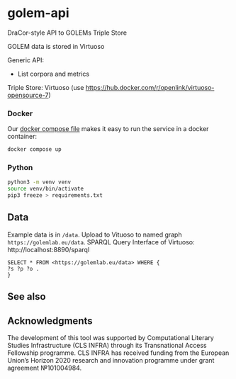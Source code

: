 # golem-api

DraCor-style API to GOLEMs Triple Store

GOLEM data is stored in Virtuoso

Generic API:

* List corpora and metrics

Triple Store: Virtuoso (use https://hub.docker.com/r/openlink/virtuoso-opensource-7)

### Docker

Our [docker compose file](compose.yaml) makes it easy to run the service in a
docker container:

```sh
docker compose up
```


### Python

```sh
python3 -m venv venv
source venv/bin/activate
pip3 freeze > requirements.txt
```

## Data
Example data is in `/data`. Upload to Vituoso to named graph `https://golemlab.eu/data`. 
SPARQL Query Interface of Virtuoso: http://localhost:8890/sparql

```
SELECT * FROM <https://golemlab.eu/data> WHERE {
?s ?p ?o .
}
```

## See also


## Acknowledgments

The development of this tool was supported by Computational
Literary Studies Infrastructure (CLS INFRA) through its Transnational
Access Fellowship programme. CLS INFRA has received funding from the
European Union’s Horizon 2020 research and innovation programme under
grant agreement №101004984.

